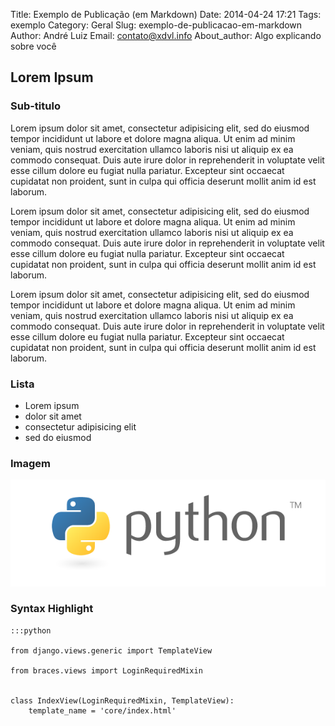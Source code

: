Title: Exemplo de Publicação (em Markdown)
Date: 2014-04-24 17:21
Tags: exemplo
Category: Geral
Slug: exemplo-de-publicacao-em-markdown
Author: André Luiz
Email:  contato@xdvl.info
About_author: Algo explicando sobre você

Lorem Ipsum
-----------

### Sub-titulo

Lorem ipsum dolor sit amet, consectetur adipisicing elit, sed do eiusmod
tempor incididunt ut labore et dolore magna aliqua. Ut enim ad minim veniam,
quis nostrud exercitation ullamco laboris nisi ut aliquip ex ea commodo
consequat. Duis aute irure dolor in reprehenderit in voluptate velit esse
cillum dolore eu fugiat nulla pariatur. Excepteur sint occaecat cupidatat non
proident, sunt in culpa qui officia deserunt mollit anim id est laborum.

Lorem ipsum dolor sit amet, consectetur adipisicing elit, sed do eiusmod
tempor incididunt ut labore et dolore magna aliqua. Ut enim ad minim veniam,
quis nostrud exercitation ullamco laboris nisi ut aliquip ex ea commodo
consequat. Duis aute irure dolor in reprehenderit in voluptate velit esse
cillum dolore eu fugiat nulla pariatur. Excepteur sint occaecat cupidatat non
proident, sunt in culpa qui officia deserunt mollit anim id est laborum.

Lorem ipsum dolor sit amet, consectetur adipisicing elit, sed do eiusmod
tempor incididunt ut labore et dolore magna aliqua. Ut enim ad minim veniam,
quis nostrud exercitation ullamco laboris nisi ut aliquip ex ea commodo
consequat. Duis aute irure dolor in reprehenderit in voluptate velit esse
cillum dolore eu fugiat nulla pariatur. Excepteur sint occaecat cupidatat non
proident, sunt in culpa qui officia deserunt mollit anim id est laborum.

### Lista

* Lorem ipsum
* dolor sit amet
* consectetur adipisicing elit
* sed do eiusmod

### Imagem

![python logo](images/python-logo-master-v3-TM.png "Python Logo")

### Syntax Highlight

    :::python

    from django.views.generic import TemplateView

    from braces.views import LoginRequiredMixin


    class IndexView(LoginRequiredMixin, TemplateView):
        template_name = 'core/index.html'
